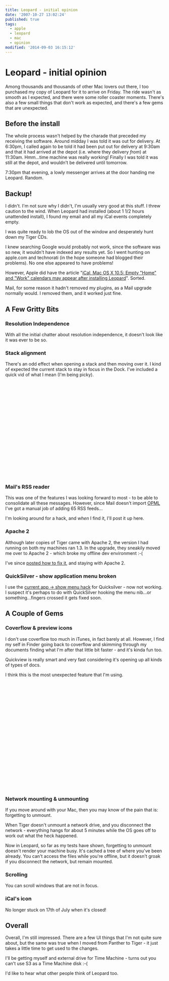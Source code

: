 ```yaml
---
title: Leopard - initial opinion
date: '2007-10-27 13:02:24'
published: true
tags:
  - apple
  - leopard
  - mac
  - opinion
modified: '2014-09-03 16:15:12'
---
```

# Leopard - initial opinion

Among thousands and thousands of other Mac lovers out there, I too purchased my copy of Leopard for it to arrive on Friday.  The ride wasn't as smooth as I expected, and there were some roller coaster moments.  There's also a few small things that don't work as expected, and there's a few gems that are unexpected.


<!--more-->

## Before the install

The whole process wasn't helped by the charade that preceded my receiving the software.  Around midday I was told it was out for delivery.  At 6:30pm, I called again to be told it had been put out for delivery at 9:30am and that it had arrived at the depot (i.e. where they delivery *from*) at 11:30am.  Hmm...time machine was really working!  Finally I was told it was still at the depot, and wouldn't be delivered until tomorrow.

7:30pm that evening, a lowly messenger arrives at the door handing me Leopard.  Random.

## Backup!

I didn't.  I'm not sure why I didn't, I'm usually very good at this stuff.  I threw caution to the wind.  When Leopard had installed (about 1 1/2 hours unattended install), I found my email and all my iCal events completely empty.

I was quite ready to lob the OS out of the window and desperately hunt down my Tiger CDs.

I knew searching Google would probably not work, since the software was so new, it wouldn't have indexed any results yet.  So I went hunting on apple.com and technorati (in the hope someone had blogged their problems).  No one else appeared to have problems!

However, Apple did have the article "[iCal, Mac OS X 10.5: Empty "Home" and "Work" calendars may appear after installing Leopard](http://docs.info.apple.com/article.html?artnum=306537)".  Sorted.

Mail, for some reason it hadn't removed my plugins, as a Mail upgrade normally would.  I removed them, and it worked just fine.

## A Few Gritty Bits

### Resolution Independence

With all the initial chatter about resolution independence, it doesn't look like it was ever to be so.

### Stack alignment

There's an odd effect when opening a stack and then moving over it.  I kind of expected the current stack to stay in focus in the Dock.  I've included a quick vid of what I mean (I'm being picky).

<object width="400" height="300" classid="clsid:02BF25D5-8C17-4B23-BC80-D3488ABDDC6B" codebase="http://www.apple.com/qtactivex/qtplugin.cab">
  <param name="src" value="/images/stacks.mov" />
  <param name="controller" value="true" />
  <param name="autoplay" value="false" />
  <embed src="/images/stacks.mov"
    width="400" height="300"
    controller="true" autoplay="false"
    scale="tofit" cache="true"
    pluginspage="http://www.apple.com/quicktime/download/"
   />
</object>


### Mail's RSS reader

This was one of the features I was looking forward to most - to be able to consolidate all these messages.  However, since Mail doesn't import [OPML](http://en.wikipedia.org/wiki/OPML "OPML - Wikipedia, the free encyclopedia") I've got a manual job of adding 65 RSS feeds...

I'm looking around for a hack, and *when* I find it, I'll post it up here.

### Apache 2

Although later copies of Tiger came with Apache 2, the version I had running on both my machines ran 1.3.  In the upgrade, they sneakily moved me over to Apache 2 - which broke my offline dev environment :-(

I've since [posted how to fix it](http://remysharp.com/2007/10/27/lamp-in-leopard-osx-105-php5-and-apache-22/), and staying with Apache 2.

### QuickSilver - show application menu broken

I use the [current app -> show menu hack](http://www.43folders.com/2007/03/12/tme-quicksilver-application-menus) for Quicksilver - now not working.  I suspect it's perhaps to do with QuickSilver hooking the menu nib...or something...fingers crossed it gets fixed soon.

## A Couple of Gems

### Coverflow & preview icons

I don't use coverflow too much in iTunes, in fact barely at all.  However, I find my self in Finder going back to coverflow and skimming through my documents finding what I'm after that little bit faster - and it's kinda fun too.

Quickview is really smart and very fast considering it's opening up all kinds of types of docs.

I think this is the most unexpected feature that I'm using.

<object width="541" height="338" classid="clsid:02BF25D5-8C17-4B23-BC80-D3488ABDDC6B" codebase="http://www.apple.com/qtactivex/qtplugin.cab">
  <param name="src" value="/images/coverflow.mov" />
  <param name="controller" value="true" />
  <param name="autoplay" value="false" />
  <embed src="/images/coverflow.mov"
    width="541" height="338"
    controller="true" autoplay="false"
    scale="tofit" cache="true"
    pluginspage="http://www.apple.com/quicktime/download/"
   />
</object>

### Network mounting & unmounting

If you move around with your Mac, then you may know of the pain that is: forgetting to unmount.

When Tiger doesn't unmount a network drive, and you disconnect the network - everything hangs for about 5 minutes while the OS goes off to work out what the heck happened.

Now in Leopard, so far as my tests have shown, forgetting to unmount doesn't render your machine busy.  It's cached a tree of where you've been already.  You can't access the files while you're offline, but it doesn't groak if you disconnect the network, but remain mounted.

### Scrolling

You can scroll windows that are not in focus.

### iCal's icon

No longer stuck on 17th of July when it's closed!

## Overall

Overall, I'm still impressed.  There are a few UI things that I'm not quite sure about, but the same was true when I moved from Panther to Tiger - it just takes a little time to get used to the changes.

I'll be getting myself and external drive for Time Machine - turns out you can't use S3 as a Time Machine disk :-(

I'd like to hear what other people think of Leopard too.
